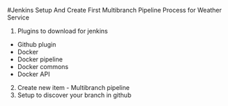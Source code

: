 #Jenkins Setup And Create First Multibranch Pipeline Process for Weather Service

1) Plugins to download for jenkins
- Github plugin 
- Docker
- Docker pipeline
- Docker commons
- Docker API

2) Create new item - Multibranch pipeline
3) Setup to discover your branch in github